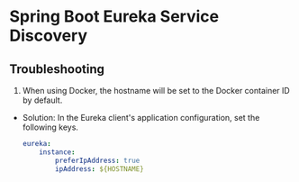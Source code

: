 # Spring Boot Eureka Service Discovery

## Troubleshooting 
1. When using Docker, the hostname will be set to the Docker container ID by default.
- Solution: In the Eureka client's application configuration, set the following keys.
    ```yaml
    eureka:
        instance:
            preferIpAddress: true
            ipAddress: ${HOSTNAME}
    ```

